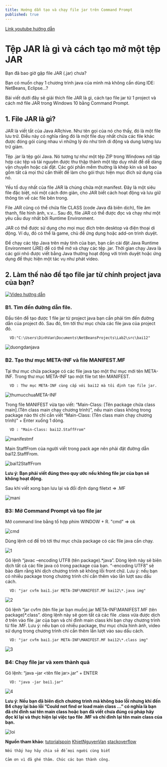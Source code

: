 ```yaml
---
title: Hướng dẫn tạo và chạy file jar trên Command Prompt
published: true
---
```


[Link youtube hướng dẫn](https://www.youtube.com/channel/UCpOw9sCBe9KDygkYJPUlcbQ)

# [](#header-1)Tệp JAR là gì và cách tạo mở một tệp JAR

  Bạn đã bao giờ gặp file JAR (.jar) chưa? 

  Bạn có muốn chạy 1 chương trình java của mình mà không cần dùng IDE: NetBeans, Eclipse...? 
  
  Bài viết dưới đây sẽ giải thích file JAR là gì, cách tạo file jar từ 1 project và cách mở file JAR trong Windows 10 bằng Command Prompt.

## [](#header-1)1. File JAR là gì?

  JAR là viết tắt của Java ARchive. Như tên gọi của nó cho thấy, đó là một file lưu trữ. Điều này có nghĩa rằng đó là một file duy nhất chứa các file khác được đóng gói cùng nhau vì những lý do như tính di động và dung lượng lưu trữ giảm.

  Tệp .jar là tệp gói Java. Nó tương tự như một tệp ZIP trong Windows nơi tập hợp các tệp và tài nguyên được thu thập thành một tệp duy nhất để dễ dàng vận chuyển hoặc cài đặt. Các gói phần mềm thường là khép kín và sẽ bao gồm tất cả mọi thứ cần thiết để làm cho gói thực hiện mục đích sử dụng của nó.

  Yếu tố duy nhất của file JAR là chúng chứa một manifest. Đây là một siêu file đặc biệt, nói một cách đơn giản, cho JAR biết cách hoạt động và lưu giữ thông tin về các file bên trong.

  File JAR cũng có thể chứa file CLASS (code Java đã biên dịch), file âm thanh, file hình ảnh, v.v... Sau đó, file JAR có thể được đọc và chạy như một yêu cầu duy nhất bởi Runtime Environment.

  JAR có thể được sử dụng cho mọi mục đích trên desktop và điện thoại di động. Ví dụ, đó có thể là game, chủ đề ứng dụng hoặc add-on trình duyệt.

  Để chạy các tệp Java trên máy tính của bạn, bạn cần cài đặt Java Runtime Environment (JRE) để có thể mở và chạy các tệp .jar. Thời gian chạy Java là các gói nhỏ được viết bằng Java thường hoạt động với trình duyệt hoặc ứng dụng để thực hiện một tác vụ như phát video.

## [](#header-2)2. Làm thế nào để tạo file jar từ chính project java của bạn?
[![Video hướng dẫn](https://user-images.githubusercontent.com/91824682/136071799-db3c4a6c-9f66-445f-a077-e43821969e6b.PNG)](https://www.youtube.com/watch?v=RdDHfaX9Co8)


### [](#header-4)B1.  Tìm đến đường dẫn file.

  Đầu tiên để tạo được 1 file jar từ project java bạn cần phải tìm đến đường dẫn của project đó. Sau đó, tìm tới thư mục chứa các file java của project đó. 

```
  VD:"C:\Users\DinhVan\Documents\NetBeansProjects\Lab2\src\bai12"
```

  ![duongdanjava](https://user-images.githubusercontent.com/91824682/135866692-787ef027-55c8-42e6-9942-fdcb01431ed5.PNG)

### [](#header-4)B2.  Tạo thư mục META-INF và file MANIFEST.MF

  Tại thư mục chứa package có các file java tạo một thư mục
  mới tên META-INF. Trong thư mục META-INF tạo một file txt tên MANIFEST.

```
  VD : Thư mục META-INF cùng cấp với bai12 mà tôi định tạo file jar.
```

  ![thumucchuaMETA-INF](https://user-images.githubusercontent.com/91824682/135870259-30839a01-a289-4e0d-b2a9-2661baf1987c.PNG)
     
  Trong file MANIFEST vừa tạo viết: “Main-Class: [Tên package chứa class main].(Tên class main chạy chương trình)”, nếu main class không  trong package nào thì chỉ cần viết  “Main-Class: (Tên class main chạy chương trình)” + Enter xuống 1 dòng. 

```
  VD : "Main-Class: bai12.StaffFrom"
```

  ![manifestmf](https://user-images.githubusercontent.com/91824682/135866688-af1f7331-5e68-47fe-b90e-54e7885cb8b1.png)
 
  Main StaffFrom của người viết trong pack age nên phải đặt đường dẫn bai12.StaffFrom.

  ![bai12StaffFrom](https://user-images.githubusercontent.com/91824682/135871088-b3a896a6-cf66-47df-a15f-e37fba541a15.PNG)
   
  **Lưu ý:  Bạn phải viết đúng theo quy ước nếu không file jar của bạn sẽ không hoạt động.**
   
  Sau khi viết xong bạn lưu lại và đổi định dạng filetxt => .MF   
    
  ![mani](https://user-images.githubusercontent.com/91824682/135871649-43bcc7c9-d423-45b8-ac3c-a07961441190.PNG)

### [](#header-4)B3: Mở Command Prompt và tạo file jar

  Mở command line bằng tổ hợp phím WINDOW + R. "cmd" => ok

  ![cmd](https://user-images.githubusercontent.com/91824682/135872105-b511c9ed-ca60-4a1d-8294-affc9bd6dedf.PNG)

  Dùng lệnh cd để trỏ tới thư mục chứa package có các file java cần chạy.

  ![1](https://user-images.githubusercontent.com/91824682/135866066-771949d6-4c85-43c7-897e-6ff8fcf3c26e.png)

  Gõ lệnh “javac –encoding UTF8 (tên package).*java”. Dòng lệnh này sẽ biên dịch tất cả các file java có trong package của bạn. “-encoding UTF8” sẽ bảo đảm rằng khi dịch chương trình sẽ không lỗi front chữ. Lưu ý: nếu bạn có nhiều package trong chương trình chỉ cần thêm vào lần lượt sau dấu cách.
 
```
  VD: "jar cvfm bai1.jar META-INF\MANIFEST.MF bai12\*.java img"
```

  ![2](https://user-images.githubusercontent.com/91824682/135866075-f2098031-06d3-4af4-ae59-b2d655c0d35d.png)
    
  Gõ lệnh “jar cvfm (tên file jar bạn muốn).jar META-INF\MANIFEST.MF (tên package)\*.class”. dòng lệnh này sẽ gom tất cả các file .class vừa được dịch ở trên vào file .jar của bạn và chỉ đinh main class khi bạn chạy chương trình từ file .MF. Lưu ý: nếu bạn có nhiều package, thư mục chứa hình ảnh, video sử dụng trong chương trình chỉ cần thêm lần lượt vào sau dấu cách.

```
  VD: "jar cvfm bai1.jar META-INF\MANIFEST.MF bai12\*.class img"
```

  ![3](https://user-images.githubusercontent.com/91824682/135866112-6f61fcaa-aa6b-4037-a7c4-0fa3d6c44c5b.PNG)
     
### [](#header-4)B4: Chạy file jar và xem thành quả

  Gõ lệnh: “java –jar <tên file jar>.jar” + ENTER
 
```
  VD: "java -jar bai1.jar"
```

  ![4](https://user-images.githubusercontent.com/91824682/135866115-5c9e2bad-648c-4b22-a9e1-9d7bdcc7329b.PNG)
      
  **Lưu ý: Nếu bạn đã biên dịch chương trình mà không báo lỗi nhưng khi đến B4 chạy lại báo lỗi ”Could not find or load main class …” có nghĩa là bạn đã chỉ đinh sai tên main class hoặc bạn đã viết chưa đúng cú pháp hãy đọc kĩ lại và thực hiện lại việc tạo file .MF và chỉ đinh lại tên main class của bạn.**
    
  ![loi](https://user-images.githubusercontent.com/91824682/135866124-17d6350f-3580-4ca8-ac5e-dea6579d376d.PNG)

  **Nguồn tham khảo**: 
  [tutorialspoin](https://www.tutorialspoint.com/How-to-run-a-java-program)
  [KhietNguyenVan](https://youtu.be/p19toyYBVpQ)
  [stackoverflow](https://stackoverflow.com/questions/16137713/how-do-i-run-a-java-program-from-the-command-line-on-windows)
```
Nếu thấy hay hãy chia sẻ để mọi người cùng biết

Cảm ơn vì đã ghé thăm. Chúc các bạn thành công.
```